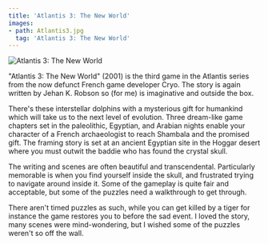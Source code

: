 ```yaml
---
title: 'Atlantis 3: The New World'
images:
- path: Atlantis3.jpg
  tag: 'Atlantis 3: The New World'
---
```

![Atlantis 3: The New World](Atlantis3.jpg)

"Atlantis 3: The New World" (2001) is the third game in the Atlantis series from the now defunct French game developer Cryo.  The story is again written by Jehan K. Robson so (for me) is imaginative and outside the box.

There's these interstellar dolphins with a mysterious gift for humankind which will take us to the next level of evolution.  Three dream-like game chapters set in the paleolithic, Egyptian, and Arabian nights enable your character of a French archaeologist to reach Shambala and the promised gift.  The framing story is set at an ancient Egyptian site in the Hoggar desert where you must outwit the baddie who has found the crystal skull.

The writing and scenes are often beautiful and transcendental.  Particularly memorable is when you find yourself inside the skull, and frustrated trying to navigate around inside it.  Some of the gameplay is quite fair and acceptable, but some of the puzzles need a walkthrough to get through.

There aren't timed puzzles as such, while you can get killed by a tiger for instance the game restores you to before the sad event.  I loved the story, many scenes were mind-wondering, but I wished some of the puzzles weren't so off the wall.
